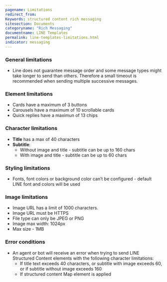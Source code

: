 ```yaml
---
pagename: Limitations
redirect_from:
Keywords: structured content rich messaging
sitesection: Documents
categoryname: "Rich Messaging"
documentname: LINE Templates
permalink: line-templates-limitations.html
indicator: messaging
---
```


### General limitations

* Line does not guarantee message order and some message types might take longer to send than others. Therefore a small timeout is recommended when sending multiple successive messages. 

### Element limitations

* Cards have a maximum of 3 buttons
* Carousels have a maximum of 10 scrollable cards
* Quick replies have a maximun of 13 chips 

### Character limitations

* **Title** has a max of 40 characters 
* **Subtitle**:
    * Without image and title - subtitle can be up to 160 chars
    * With image and title - subtitle can be up to 60 chars

### Styling limitations

 * Fonts, font colors or background color can’t be configured - default LINE font and colors will be used

### Image limitations
  * Image URL has a limit of 1000 characters.
  * Image URL must be HTTPS
  * File type can only be JPEG or PNG
  * Image max width: 1024px
  * Max size - 1MB

### Error conditions

* An agent or bot will receive an error when trying to send LINE Structured Content elements with the following character limitations:
    * If title text exceeds 40 characters, or subtitle with image exceeds 60, or if subtitle without image exceeds 160 
    * If structured content Map element is applied

